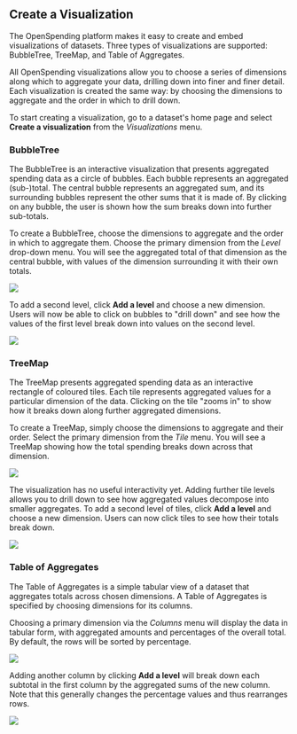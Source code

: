 ## Create a Visualization

The OpenSpending platform makes it easy to create and embed visualizations of datasets. Three types of visualizations are supported: BubbleTree, TreeMap, and Table of Aggregates.

All OpenSpending visualizations allow you to choose a series of dimensions along which to aggregate your data, drilling down into finer and finer detail. Each visualization is created the same way: by choosing the dimensions to aggregate and the order in which to drill down.

To start creating a visualization, go to a dataset's home page and select **Create a visualization** from the *Visualizations* menu.

### BubbleTree

The BubbleTree is an interactive visualization that presents aggregated spending data as a circle of bubbles. Each bubble represents an aggregated (sub-)total. The central bubble represents an aggregated sum, and its surrounding bubbles represent the other sums that it is made of. By clicking on any bubble, the user is shown how the sum breaks down into further sub-totals.

To create a BubbleTree, choose the dimensions to aggregate and the order in which to aggregate them. Choose the primary dimension from the *Level* drop-down menu. You will see the aggregated total of that dimension as the central bubble, with values of the dimension surrounding it with their own totals.

![](http://community.openspending.org/files/2013/08/image_14.png)

To add a second level, click **Add a level** and choose a new dimension. Users will now be able to click on bubbles to "drill down" and see how the values of the first level break down into values on the second level.

![](http://community.openspending.org/files/2013/08/image_15.png)

### TreeMap

The TreeMap presents aggregated spending data as an interactive rectangle of coloured tiles. Each tile represents aggregated values for a particular dimension of the data. Clicking on the tile "zooms in" to show how it breaks down along further aggregated dimensions.

To create a TreeMap, simply choose the dimensions to aggregate and their order. Select the primary dimension from the *Tile* menu. You will see a TreeMap showing how the total spending breaks down across that dimension.

![](http://community.openspending.org/files/2013/08/image_16.png)

The visualization has no useful interactivity yet. Adding further tile levels allows you to drill down to see how aggregated values decompose into smaller aggregates. To add a second level of tiles, click **Add a level** and choose a new dimension. Users can now click tiles to see how their totals break down.

![](http://community.openspending.org/files/2013/08/image_17.png)

### Table of Aggregates

The Table of Aggregates is a simple tabular view of a dataset that aggregates totals across chosen dimensions. A Table of Aggregates is specified by choosing dimensions for its columns.

Choosing a primary dimension via the *Columns* menu will display the data in tabular form, with aggregated amounts and percentages of the overall total. By default, the rows will be sorted by percentage.

![](http://community.openspending.org/files/2013/08/image_18-e1375889043439.png)

Adding another column by clicking **Add a level** will break down each subtotal in the first column by the aggregated sums of the new column. Note that this generally changes the percentage values and thus rearranges rows.

![](http://community.openspending.org/files/2013/08/image_19-e1375889063736.png)
